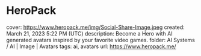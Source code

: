 # HeroPack

cover: https://www.heropack.me/img/Social-Share-Image.jpeg
created: March 21, 2023 5:22 PM (UTC)
description: Become a Hero with AI generated avatars inspired by your favorite video games.
folder: AI Systems / AI | Image | Avatars
tags: ai, avatars
url: https://www.heropack.me/